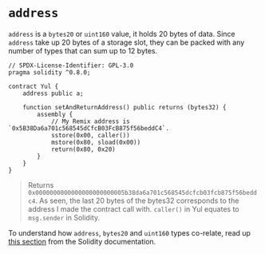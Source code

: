 # `address`

`address` is a `bytes20` or `uint160` value, it holds 20 bytes of data. Since `address` take up 20 bytes of a 
storage slot, they can be packed with any number of types that can sum up to 12 bytes.

```solidity
// SPDX-License-Identifier: GPL-3.0
pragma solidity ^0.8.0;

contract Yul {
    address public a;
        
    function setAndReturnAddress() public returns (bytes32) {
        assembly {
            // My Remix address is `0x5B38Da6a701c568545dCfcB03FcB875f56beddC4`.
            sstore(0x00, caller())
            mstore(0x80, sload(0x00))
            return(0x80, 0x20)
        }
    }
}
```

> Returns `0x0000000000000000000000005b38da6a701c568545dcfcb03fcb875f56beddc4`. As seen, the last 20 bytes of the bytes32 corresponds to the address I made the contract call with. `caller()` in Yul equates to `msg.sender` in Solidity.

To understand how `address`, `bytes20` and `uint160` types co-relate, read up [this section](https://docs.soliditylang.org/en/latest/types.html#address) from the Solidity documentation.